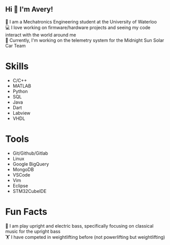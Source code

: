 ## Hi 👋 I'm Avery!
:school: I am a Mechatronics Engineering student at the University of Waterloo \
:computer: I love working on firmware/hardware projects and seeing my code interact with the world around me \
:red_car: Currently, I'm working on the telemetry system for the Midnight Sun Solar Car Team

# Skills
* C/C++
* MATLAB
* Python
* SQL
* Java
* Dart
* Labview
* VHDL

# Tools
* Git/Github/Gitlab
* Linux
* Google BigQuery
* MongoDB
* VSCode
* Vim
* Eclipse
* STM32CubeIDE

# Fun Facts
:musical_note: I am play upright and electric bass, specifically focusing on classical music for the upright bass \
🏋️ I have competed in weightlifting before (not powerlifting but weightlifting)
